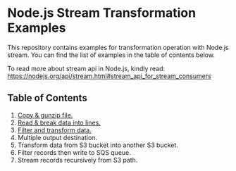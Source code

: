 # Node.js Stream Transformation Examples

This repository contains examples for transformation operation with Node.js stream.
You can find the list of examples in the table of contents below.

To read more about stream api in Node.js, kindly read:
https://nodejs.org/api/stream.html#stream_api_for_stream_consumers

## Table of Contents
1. [Copy & gunzip file.](examples/1-copy-unzip.js)
2. [Read & break data into lines.](examples/2-line-break.js)
3. [Filter and transform data.](examples/3-filter-transform.js)
4. Multiple output destination.
5. Transform data from S3 bucket into another S3 bucket.
6. Filter records then write to SQS queue.
7. Stream records recursively from S3 path.
